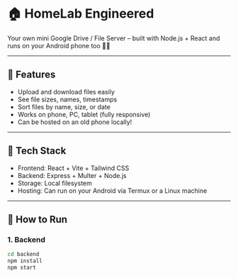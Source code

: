 # 🏠 HomeLab Engineered

Your own mini Google Drive / File Server – built with Node.js + React and runs on your Android phone too 🚀📱

---

## 🔧 Features

- Upload and download files easily
- See file sizes, names, timestamps
- Sort files by name, size, or date
- Works on phone, PC, tablet (fully responsive)
- Can be hosted on an old phone locally!

---

## 📁 Tech Stack

- Frontend: React + Vite + Tailwind CSS
- Backend: Express + Multer + Node.js
- Storage: Local filesystem
- Hosting: Can run on your Android via Termux or a Linux machine

---

## 🚀 How to Run

### 1. Backend
```bash
cd backend
npm install
npm start
